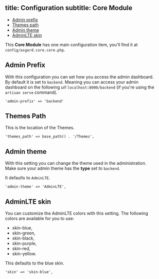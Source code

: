 title: Configuration
subtitle: Core Module
-------

- [Admin prefix](#admin-prefix)
- [Themes path](#themes-path)
- [Admin theme](#admin-theme)
- [AdminLTE skin](#adminlte-skin)

This **Core Module** has one main configuration item, you'll find it at `config/asgard.core.core.php`.

## <a class="anchor" name="admin-prefix" href="#admin-prefix"></a> Admin Prefix

With this configuration you can set how you access the admin dashboard. By default it is set to `backend`. Meaning you can access your admin dashboard on the following url `localhost:8000/backend` (if you're using the `artisan serve` command).

``` .language-php
'admin-prefix' => 'backend'
```

## <a class="anchor" name="themes-path" href="#themes-path"></a> Themes Path

This is the location of the Themes.

``` .language-php
'themes_path' => base_path() . '/Themes',
```

## <a class="anchor" name="admin-theme" href="#admin-theme"></a> Admin theme

With this setting you can change the theme used in the administration. Make sure your admin theme has the **type** set to `backend`.

It defaults to `AdminLTE`.


``` .language-php
'admin-theme' => 'AdminLTE',
```


## <a class="anchor" name="adminlte-skin" href="#adminlte-skin"></a> AdminLTE skin

You can customize the AdminLTE colors with this setting. The following colors are available for you to use: 

- skin-blue, 
- skin-green, 
- skin-black, 
- skin-purple, 
- skin-red,
- skin-yellow.

This defaults to the blue skin.

``` .language-php
'skin' => 'skin-blue',
```

